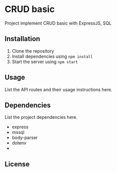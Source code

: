 CRUD basic
============

Project implement CRUD basic with ExpressJS, SQL

Installation
------------

1.  Clone the repository
2.  Install dependencies using `npm install`
3.  Start the server using `npm start`

Usage
-----

List the API routes and their usage instructions here.

Dependencies
------------

List the project dependencies here.

-   express
-   mssql
-   body-parser
-   dotenv
-   

License
-------

